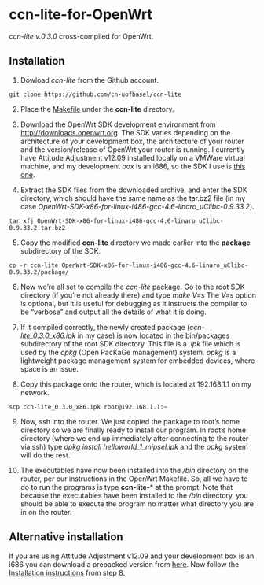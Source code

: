 # ccn-lite-for-OpenWrt
*ccn-lite v.0.3.0* cross-compiled for OpenWrt.

## Installation

1. Dowload *ccn-lite* from the Github account.
  
  `git clone https://github.com/cn-uofbasel/ccn-lite`
  
2. Place the [Makefile](https://github.com/josecastillolema/ccn-lite-for-OpenWrt/blob/master/Makefile) under the **ccn-lite** directory.

3. Download the OpenWrt SDK development environment from http://downloads.openwrt.org. The SDK varies depending on the architecture of your development box, the architecture of your router and the version/release of OpenWrt your router is running. I currently have Attitude Adjustment v12.09 installed locally on a VMWare virtual machine, and my development box is an i686, so the SDK I use is [this one](https://downloads.openwrt.org/attitude_adjustment/12.09/x86/generic/OpenWrt-SDK-x86-for-linux-i486-gcc-4.6-linaro_uClibc-0.9.33.2.tar.bz2).

4. Extract the SDK files from the downloaded archive, and enter the SDK directory, which should have the same name as the tar.bz2 file (in my case *OpenWrt-SDK-x86-for-linux-i486-gcc-4.6-linaro_uClibc-0.9.33.2*).

  `tar xfj OpenWrt-SDK-x86-for-linux-i486-gcc-4.6-linaro_uClibc-0.9.33.2.tar.bz2`


5. Copy the modified **ccn-lite** directory we made earlier into the **package** subdirectory of the SDK.

  `cp -r ccn-lite OpenWrt-SDK-x86-for-linux-i486-gcc-4.6-linaro_uClibc-0.9.33.2/package/`

6. Now we’re all set to compile the *ccn-lite* package. Go to the root SDK directory (if you’re not already there) and type *make V=s* The *V=s* option is optional, but it is useful for debugging as it instructs the compiler to be “verbose” and output all the details of what it is doing.

7. If it compiled correctly, the newly created package (*ccn-lite_0.3.0_x86.ipk* in my case) is now located in the bin/packages subdirectory of the root SDK directory. This file is a *.ipk* file which is used by the *opkg* (Open PacKaGe management) system. *opkg* is a lightweight package management system for embedded devices, where space is an issue.

8. Copy this package onto the router, which is located at 192.168.1.1 on my network.

  `scp ccn-lite_0.3.0_x86.ipk root@192.168.1.1:~`

9. Now, ssh into the router. We just copied the package to root’s home directory so we are finally ready to install our program. In root’s home directory (where we end up immediately after connecting to the router via ssh) type *opkg install helloworld_1_mipsel.ipk* and the *opkg* system will do the rest.

10. The executables have now been installed into the */bin* directory on the router, per our instructions in the OpenWrt Makefile. So, all we have to do to run the programs is type **ccn-lite-***  at the prompt. Note that because the executables have been installed to the */bin* directory, you should be able to execute the program no matter what directory you are in on the router.

## Alternative installation

If you are using Attitude Adjustment v12.09 and your development box is an i686 you can download a prepacked version from [here](https://github.com/josecastillolema/ccn-lite-for-OpenWrt/blob/master/ccn-lite_0.3.0_x86.ipk). Now follow the [Installation instructions](https://github.com/josecastillolema/ccn-lite-for-OpenWrt/blob/master/README.md#installation) from step 8.
